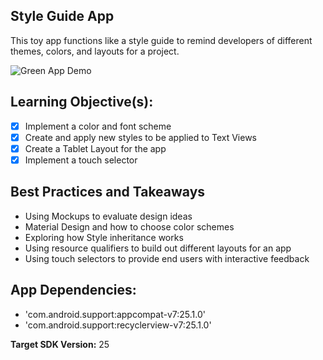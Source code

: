 ## Style Guide App  
This toy app functions like a style guide to remind developers of different themes, colors, and layouts for a project.

![Green App Demo](https://user-images.githubusercontent.com/7875284/38591485-f12be14e-3d04-11e8-8487-cd2625b861d9.gif)

## Learning Objective(s):

- [x] Implement a color and font scheme
- [x] Create and apply new styles to be applied to Text Views
- [x] Create a Tablet Layout for the app 
- [x] Implement a touch selector 

## Best Practices and Takeaways 

-	Using Mockups to evaluate design ideas
-	Material Design and how to choose color schemes
-	Exploring how Style inheritance works 
-	Using resource qualifiers to build out different layouts for an app 
-	Using touch selectors to provide end users with interactive feedback 

## App Dependencies: 
- 'com.android.support:appcompat-v7:25.1.0'
-	'com.android.support:recyclerview-v7:25.1.0'

**Target SDK Version:** 25
